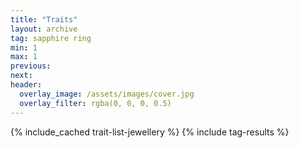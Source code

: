```yaml
---
title: "Traits"
layout: archive
tag: sapphire ring
min: 1
max: 1
previous:
next:
header:
  overlay_image: /assets/images/cover.jpg
  overlay_filter: rgba(0, 0, 0, 0.5)
---
```

{% include_cached trait-list-jewellery %}
{% include tag-results %}
